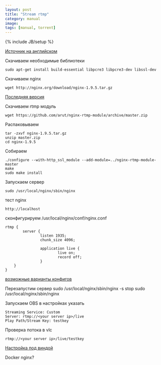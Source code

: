 ```yaml
---
layout: post
title: "Stream rtmp"
category: manual
image: 
tags: [manual, torrent]
---
```

{% include JB/setup %}

[Источник на английском](https://obsproject.com/forum/resources/how-to-set-up-your-own-private-rtmp-server-using-nginx.50/)

Скачиваем необходимые библиотеки

	sudo apt-get install build-essential libpcre3 libpcre3-dev libssl-dev
Скачиваем nginx

	wget http://nginx.org/download/nginx-1.9.5.tar.gz 

[Последняя версия](http://nginx.org/en/download.html)

Скачиваем rtmp модуль

	wget https://github.com/arut/nginx-rtmp-module/archive/master.zip
Распаковываем

	tar -zxvf nginx-1.9.5.tar.gz
	unzip master.zip
	cd nginx-1.9.5
Собираем

	./configure --with-http_ssl_module --add-module=../nginx-rtmp-module-master
	make
	sudo make install
Запускаем сервер

	sudo /usr/local/nginx/sbin/nginx

тест nginx 
	
	http://localhost

сконфигурируем  /usr/local/nginx/conf/nginx.conf 

	rtmp {
        	server {
                	listen 1935;
                	chunk_size 4096;

                	application live {
                        	live on;
                        	record off;
                	}
        }
	}

[возможные варианты конфигов](https://github.com/arut/nginx-rtmp-module/wiki/Directives)

Перезапустим сервер
	sudo /usr/local/nginx/sbin/nginx -s stop
	sudo /usr/local/nginx/sbin/nginx

Запускаем OBS в настройках указать

	Streaming Service: Custom
	Server: rtmp://<your server ip>/live
 	Play Path/Stream Key: testkey

Проверка потока в vlc

	rtmp://<your server ip>/live/testkey

[Настройка под виндой](http://www.helping-squad.com/nginx-rtmp-configuration-and-possible-solutions/)

Docker nginx?

